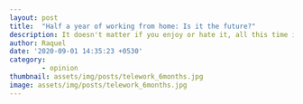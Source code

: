 ```yaml
---
layout: post
title:  "Half a year of working from home: Is it the future?"
description: It doesn't matter if you enjoy or hate it, all this time is been hard for you too.
author: Raquel
date: '2020-09-01 14:35:23 +0530'
category: 
        - opinion
thumbnail: assets/img/posts/telework_6months.jpg
image: assets/img/posts/telework_6months.jpg
---
```



<blockquote>
<p></p>
</blockquote>
